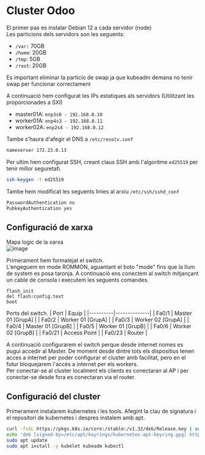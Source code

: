 # Cluster Odoo
El primer pas es instalar Debian 12 a cada servidor (node)\
Les particions dels servidors son les seguents:
- `/var:` 70GB
- `/home`: 20GB
- `/tmp`: 5GB
- `/root`: 20GB

Es important eliminar la particio de swap ja que kubeadm demana no tenir swap per funcionar correctament

A continuació hem configurat les IPs estatiques als servidors (Utilitzant les proporcionades a SXI)
- master01A: `enp3s0 - 192.168.0.10`
- worker01A: `enp4s3 - 192.168.0.11`
- worker02A: `enp2s4 - 192.168.0.12`

Tambe s'haura d'afegir el DNS a `/etc/resolv.conf`
```bash
nameserver 172.23.0.13
```

Per ultim hem configurat SSH, creant claus SSH amb l'algoritme `ed25519` per tenir millor seguretat\
```bash
ssh-keygen -t ed25519
```
Tambe hem modificat les seguents linies al arxiu `/etc/ssh/sshd_conf`
```bash
PasswordAuthentication no
PubkeyAuthentication yes
```

## Configuració de xarxa
Mapa logic de la xarxa\
![image](https://github.com/user-attachments/assets/b023f1ad-d816-4489-81e8-406b44a11bd7)

Primerament hem formatejat el switch.\
L'engeguem en mode ROMMON, aguantant el boto "mode" fins que la llum de system es posa taronja. A continuació ens conectem al switch mitjançant un cable de consola i executem les seguents comandes.
```
flash_init
del flash:config.text
boot
```
Ports del switch.
| Port | Equip |
|----------|--------------|
| Fa0/1    | Master 01 [GrupA]   |
| Fa0/2    | Worker 01 [GrupA]   | 
| Fa0/3    | Worker 02 [GrupA]   |
| Fa0/4    | Master 01 [GrupB]   |
| Fa0/5    | Worker 01 [GrupB]   |
| Fa0/6    | Worker 02 [GrupB]   |
| Fa0/21   | Access Point |
| Fa0/23   | Router       |

A continuació configurarem el switch perque desde internet nomes es pugui accedir al Master. De moment desde dintre tots els dispositius tenen acces a internet per poder configurar el cluster amb facilitat, pero en el futur bloquejarem l'accès a internet per els workers.\
Per conectar-se al cluster localment els clients es conectaran al AP i per conectar-se desde fora es conectaran via el router.

## Configuració del cluster
Primerament instalarem kubernetes i les tools. Afegint la clau de signatura i el repositori de kubernetes i despres instalem amb apt.
```bash
curl -fsSL https://pkgs.k8s.io/core:/stable:/v1.32/deb/Release.key | sudo gpg --dearmor -o /etc/apt/keyrings/kubernetes-apt-keyring.gpg
echo 'deb [signed-by=/etc/apt/keyrings/kubernetes-apt-keyring.gpg] https://pkgs.k8s.io/core:/stable:/v1.32/deb/ /' | sudo tee /etc/apt/sources.list.d/kubernetes.list
sudo apt update
sudo apt install -y kubelet kubeadm kubectl
```
